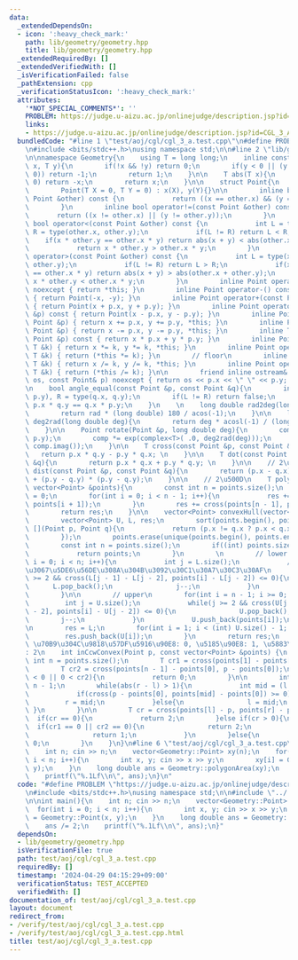 ```yaml
---
data:
  _extendedDependsOn:
  - icon: ':heavy_check_mark:'
    path: lib/geometry/geometry.hpp
    title: lib/geometry/geometry.hpp
  _extendedRequiredBy: []
  _extendedVerifiedWith: []
  _isVerificationFailed: false
  _pathExtension: cpp
  _verificationStatusIcon: ':heavy_check_mark:'
  attributes:
    '*NOT_SPECIAL_COMMENTS*': ''
    PROBLEM: https://judge.u-aizu.ac.jp/onlinejudge/description.jsp?id=CGL_3_A
    links:
    - https://judge.u-aizu.ac.jp/onlinejudge/description.jsp?id=CGL_3_A
  bundledCode: "#line 1 \"test/aoj/cgl/cgl_3_a.test.cpp\"\n#define PROBLEM \"https://judge.u-aizu.ac.jp/onlinejudge/description.jsp?id=CGL_3_A\"\
    \n#include <bits/stdc++.h>\nusing namespace std;\n\n#line 2 \"lib/geometry/geometry.hpp\"\
    \n\nnamespace Geometry{\n    using T = long long;\n    inline constexpr int type(T\
    \ x, T y){\n        if(!x && !y) return 0;\n        if(y < 0 || (y == 0 && x >\
    \ 0)) return -1;\n        return 1;\n    }\n\n    T abs(T x){\n        if(x <\
    \ 0) return -x;\n        return x;\n    }\n\n    struct Point{\n        T x, y;\n\
    \        Point(T X = 0, T Y = 0) : x(X), y(Y){}\n\n        inline bool operator==(const\
    \ Point &other) const {\n            return ((x == other.x) && (y == other.y));\n\
    \        }\n        inline bool operator!=(const Point &other) const {\n     \
    \       return ((x != other.x) || (y != other.y));\n        }\n        inline\
    \ bool operator<(const Point &other) const {\n            int L = type(x, y),\
    \ R = type(other.x, other.y);\n            if(L != R) return L < R;\n        \
    \    if(x * other.y == other.x * y) return abs(x + y) < abs(other.x + other.y);\n\
    \            return x * other.y > other.x * y;\n        }\n        inline bool\
    \ operator>(const Point &other) const {\n            int L = type(x, y), R = type(other.x,\
    \ other.y);\n            if(L != R) return L > R;\n            if(x * other.y\
    \ == other.x * y) return abs(x + y) > abs(other.x + other.y);\n            return\
    \ x * other.y < other.x * y;\n        }\n        inline Point operator+() const\
    \ noexcept { return *this; }\n        inline Point operator-() const noexcept\
    \ { return Point(-x, -y); }\n        inline Point operator+(const Point &p) const\
    \ { return Point(x + p.x, y + p.y); }\n        inline Point operator-(const Point\
    \ &p) const { return Point(x - p.x, y - p.y); }\n        inline Point &operator+=(const\
    \ Point &p) { return x += p.x, y += p.y, *this; }\n        inline Point &operator-=(const\
    \ Point &p) { return x -= p.x, y -= p.y, *this; }\n        inline T operator*(const\
    \ Point &p) const { return x * p.x + y * p.y; }\n        inline Point &operator*=(const\
    \ T &k) { return x *= k, y *= k, *this; }\n        inline Point operator*(const\
    \ T &k) { return (*this *= k); }\n        // floor\n        inline Point &operator/=(const\
    \ T &k) { return x /= k, y /= k, *this; }\n        inline Point operator/(const\
    \ T &k) { return (*this /= k); }\n\n        friend inline ostream& operator<<(ostream&\
    \ os, const Point& p) noexcept { return os << p.x << \" \" << p.y; }\n    };\n\
    \n    bool angle_equal(const Point &p, const Point &q){\n        int L = type(p.x,\
    \ p.y), R = type(q.x, q.y);\n        if(L != R) return false;\n        return\
    \ p.x * q.y == q.x * p.y;\n    }\n    \n    long double rad2deg(long double rad){\n\
    \        return rad * (long double) 180 / acos(-1);\n    }\n\n    long double\
    \ deg2rad(long double deg){\n        return deg * acosl(-1) / (long double) 180;\n\
    \    }\n\n    Point rotate(Point &p, long double deg){\n        complex<T> comp(p.x,\
    \ p.y);\n        comp *= exp(complex<T>( .0, deg2rad(deg)));\n        return Point(comp.real(),\
    \ comp.imag());\n    }\n\n    T cross(const Point &p, const Point &q){\n     \
    \   return p.x * q.y - p.y * q.x; \n    }\n\n    T dot(const Point &p, const Point\
    \ &q){\n        return p.x * q.x + p.y * q.y; \n    }\n\n    // 2\u4E57\n    T\
    \ dist(const Point &p, const Point &q){\n        return (p.x - q.x) * (p.x - q.x)\
    \ + (p.y - q.y) * (p.y - q.y);\n    }\n\n    // 2\u500D\n    T polygonArea(const\
    \ vector<Point> &points){\n        const int n = points.size();\n        T res\
    \ = 0;\n        for(int i = 0; i < n - 1; i++){\n            res += cross(points[i],\
    \ points[i + 1]);\n        }\n        res += cross(points[n - 1], points[0]);\n\
    \        return res;\n    }\n\n    vector<Point> convexHull(vector<Point> points){\n\
    \        vector<Point> U, L, res;\n        sort(points.begin(), points.end(),\
    \ [](Point p, Point q){\n            return (p.x != q.x ? p.x < q.x : p.y < q.y);\n\
    \        });\n        points.erase(unique(points.begin(), points.end()), points.end());\n\
    \        const int n = points.size();\n        if((int) points.size() <= 2){\n\
    \            return points;\n        }\n        \n        // lower \n        for(int\
    \ i = 0; i < n; i++){\n            int j = L.size();\n            // \u50BE\u304D\
    \u3067\u5DE6\u56DE\u308A\u304B\u3092\u30C1\u30A7\u30C3\u30AF\n            while(j\
    \ >= 2 && cross(L[j - 1] - L[j - 2], points[i] - L[j - 2]) <= 0){\n          \
    \      L.pop_back();\n                j--;\n            }\n            L.push_back(points[i]);\n\
    \        }\n\n        // upper\n        for(int i = n - 1; i >= 0; i--){\n   \
    \         int j = U.size();\n            while(j >= 2 && cross(U[j - 1] - U[j\
    \ - 2], points[i] - U[j - 2]) <= 0){\n                U.pop_back();\n        \
    \        j--;\n            }\n            U.push_back(points[i]);\n        }\n\
    \n        res = L;\n        for(int i = 1; i < (int) U.size() - 1; i++){\n   \
    \         res.push_back(U[i]);\n        }\n        return res;\n    }\n\n    //\
    \ \u70B9\u304C\u9818\u57DF\u5916\u90E8: 0, \u5185\u90E8: 1, \u5883\u754C\u4E0A\
    : 2\n    int inCcwConvex(Point p, const vector<Point> &points) {\n        const\
    \ int n = points.size();\n        T cr1 = cross(points[1] - points[0], p - points[0]);\n\
    \        T cr2 = cross(points[n - 1] - points[0], p - points[0]);\n        if(cr1\
    \ < 0 || 0 < cr2){\n            return 0;\n        }\n\n        int l = 1, r =\
    \ n - 1;\n        while(abs(r - l) > 1){\n            int mid = (l + r) / 2;\n\
    \            if(cross(p - points[0], points[mid] - points[0]) >= 0){\n       \
    \         r = mid;\n            }else{\n                l = mid;\n           \
    \ }\n        }\n\n        T cr = cross(points[l] - p, points[r] - p);\n      \
    \  if(cr == 0){\n            return 2;\n        }else if(cr > 0){\n          \
    \  if(cr1 == 0 || cr2 == 0){\n                return 2;\n            }else{\n\
    \                return 1;\n            }\n        }else{\n            return\
    \ 0;\n        }\n    }\n}\n#line 6 \"test/aoj/cgl/cgl_3_a.test.cpp\"\n\nint main(){\n\
    \    int n; cin >> n;\n    vector<Geometry::Point> xy(n);\n    for(int i = 0;\
    \ i < n; i++){\n        int x, y; cin >> x >> y;\n        xy[i] = Geometry::Point(x,\
    \ y);\n    }\n    long double ans = Geometry::polygonArea(xy);\n    ans /= 2;\n\
    \    printf(\"%.1Lf\\n\", ans);\n}\n"
  code: "#define PROBLEM \"https://judge.u-aizu.ac.jp/onlinejudge/description.jsp?id=CGL_3_A\"\
    \n#include <bits/stdc++.h>\nusing namespace std;\n\n#include \"../../../lib/geometry/geometry.hpp\"\
    \n\nint main(){\n    int n; cin >> n;\n    vector<Geometry::Point> xy(n);\n  \
    \  for(int i = 0; i < n; i++){\n        int x, y; cin >> x >> y;\n        xy[i]\
    \ = Geometry::Point(x, y);\n    }\n    long double ans = Geometry::polygonArea(xy);\n\
    \    ans /= 2;\n    printf(\"%.1Lf\\n\", ans);\n}"
  dependsOn:
  - lib/geometry/geometry.hpp
  isVerificationFile: true
  path: test/aoj/cgl/cgl_3_a.test.cpp
  requiredBy: []
  timestamp: '2024-04-29 04:15:29+09:00'
  verificationStatus: TEST_ACCEPTED
  verifiedWith: []
documentation_of: test/aoj/cgl/cgl_3_a.test.cpp
layout: document
redirect_from:
- /verify/test/aoj/cgl/cgl_3_a.test.cpp
- /verify/test/aoj/cgl/cgl_3_a.test.cpp.html
title: test/aoj/cgl/cgl_3_a.test.cpp
---
```

